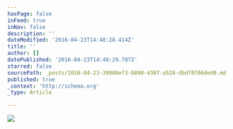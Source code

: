 ```yaml
---
hasPage: false
inFeed: true
inNav: false
description: ''
dateModified: '2016-04-23T14:48:28.414Z'
title: ''
author: []
datePublished: '2016-04-23T14:48:29.787Z'
starred: false
sourcePath: _posts/2016-04-23-39980ef3-b890-4307-a528-dbdf0706ded0.md
published: true
_context: 'http://schema.org'
_type: Article

---
```

![](https://the-grid-user-content.s3-us-west-2.amazonaws.com/7966b3ff-dcc5-4cce-9527-6678a445f1f9.jpg)